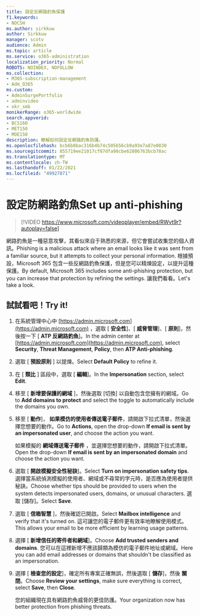 ```yaml
---
title: 設定反網路釣魚保護
f1.keywords:
- NOCSH
ms.author: sirkkuw
author: Sirkkuw
manager: scotv
audience: Admin
ms.topic: article
ms.service: o365-administration
localization_priority: Normal
ROBOTS: NOINDEX, NOFOLLOW
ms.collection:
- M365-subscription-management
- Adm_O365
ms.custom:
- AdminSurgePortfolio
- adminvideo
- okr_smb
monikerRange: o365-worldwide
search.appverid:
- BCS160
- MET150
- MOE150
description: 瞭解如何設定反網路釣魚防護。
ms.openlocfilehash: bcb6b8bac316b4b74c505656cb9a93e7a87e0830
ms.sourcegitcommit: 855719ee21017cf87dfa98cbe62806763bcb78ac
ms.translationtype: MT
ms.contentlocale: zh-TW
ms.lasthandoff: 01/22/2021
ms.locfileid: "49927871"
---
```

# <a name="set-up-anti-phishing"></a><span data-ttu-id="767d9-103">設定防網路釣魚</span><span class="sxs-lookup"><span data-stu-id="767d9-103">Set up anti-phishing</span></span>

> [!VIDEO https://www.microsoft.com/videoplayer/embed/RWvt9r?autoplay=false]

<span data-ttu-id="767d9-104">網路釣魚是一種惡意攻擊，其看似來自于熟悉的來源，但它會嘗試收集您的個人資訊。</span><span class="sxs-lookup"><span data-stu-id="767d9-104">Phishing is a malicious attack where an email looks like it was sent from a familiar source, but it attempts to collect your personal information.</span></span> <span data-ttu-id="767d9-105">根據預設，Microsoft 365 包含一些反網路釣魚保護，但是您可以精煉設定，以提升這種保護。</span><span class="sxs-lookup"><span data-stu-id="767d9-105">By default, Microsoft 365 includes some anti-phishing protection, but you can increase that protection by refining the settings.</span></span> <span data-ttu-id="767d9-106">讓我們看看。</span><span class="sxs-lookup"><span data-stu-id="767d9-106">Let's take a look.</span></span>

## <a name="try-it"></a><span data-ttu-id="767d9-107">試試看吧！</span><span class="sxs-lookup"><span data-stu-id="767d9-107">Try it!</span></span>

1. <span data-ttu-id="767d9-108">在系統管理中心中 [https://admin.microsoft.com](https://admin.microsoft.com) ，選取 [ **安全性**]、[ **威脅管理**]、[ **原則**]，然後按一下 [ **ATP 反網路釣魚**]。</span><span class="sxs-lookup"><span data-stu-id="767d9-108">In the admin center at [https://admin.microsoft.com](https://admin.microsoft.com), select **Security**, **Threat Management**, **Policy**, then **ATP Anti-phishing**.</span></span>
1. <span data-ttu-id="767d9-109">選取 [ **預設原則** ] 以提煉。</span><span class="sxs-lookup"><span data-stu-id="767d9-109">Select **Default Policy** to refine it.</span></span>
1. <span data-ttu-id="767d9-110">在 [ **類比** ] 區段中，選取 [ **編輯**]。</span><span class="sxs-lookup"><span data-stu-id="767d9-110">In the **Impersonation** section, select **Edit**.</span></span>
1. <span data-ttu-id="767d9-111">移至 [ **新增要保護的網域** ]，然後選取 [切換] 以自動包含您擁有的網域。</span><span class="sxs-lookup"><span data-stu-id="767d9-111">Go to **Add domains to protect** and select the toggle to automatically include the domains you own.</span></span>
1. <span data-ttu-id="767d9-112">移至 [ **動作**]， **如果模仿的使用者傳送電子郵件**，請開啟下拉式清單，然後選擇您想要的動作。</span><span class="sxs-lookup"><span data-stu-id="767d9-112">Go to **Actions**, open the drop-down **If email is sent by an impersonated user**, and choose the action you want.</span></span>

    <span data-ttu-id="767d9-113">如果模擬的 **網域傳送電子郵件** ，並選擇您想要的動作，請開啟下拉式清單。</span><span class="sxs-lookup"><span data-stu-id="767d9-113">Open the drop-down **If email is sent by an impersonated domain** and choose the action you want.</span></span>
1. <span data-ttu-id="767d9-114">選取 [ **開啟模擬安全性秘訣**]。</span><span class="sxs-lookup"><span data-stu-id="767d9-114">Select **Turn on impersonation safety tips**.</span></span> <span data-ttu-id="767d9-115">選擇當系統偵測模擬的使用者、網域或不尋常的字元時，是否應為使用者提供秘訣。</span><span class="sxs-lookup"><span data-stu-id="767d9-115">Choose whether tips should be provided to users when the system detects impersonated users, domains, or unusual characters.</span></span> <span data-ttu-id="767d9-116">選取 [儲存]。</span><span class="sxs-lookup"><span data-stu-id="767d9-116">Select **Save**.</span></span>
1. <span data-ttu-id="767d9-117">選取 [ **信箱智慧** ]，然後確認已開啟。</span><span class="sxs-lookup"><span data-stu-id="767d9-117">Select **Mailbox intelligence** and verify that it's turned on.</span></span> <span data-ttu-id="767d9-118">這可讓您的電子郵件更有效率地瞭解使用模式。</span><span class="sxs-lookup"><span data-stu-id="767d9-118">This allows your email to be more efficient by learning usage patterns.</span></span>
1. <span data-ttu-id="767d9-119">選擇 [ **新增信任的寄件者和網域**]。</span><span class="sxs-lookup"><span data-stu-id="767d9-119">Choose **Add trusted senders and domains**.</span></span> <span data-ttu-id="767d9-120">您可以在這裡新增不應該歸類為模仿的電子郵件地址或網域。</span><span class="sxs-lookup"><span data-stu-id="767d9-120">Here you can add email addresses or domains that shouldn't be classified as an impersonation.</span></span>
1. <span data-ttu-id="767d9-121">選擇 [ **檢查您的設定**]，確定所有專案正確無誤，然後選取 [ **儲存**]，然後 **關閉**。</span><span class="sxs-lookup"><span data-stu-id="767d9-121">Choose **Review your settings**, make sure everything is correct, select **Save**, then **Close**.</span></span>

    <span data-ttu-id="767d9-122">您的組織現在具有網路釣魚威脅的更佳防護。</span><span class="sxs-lookup"><span data-stu-id="767d9-122">Your organization now has better protection from phishing threats.</span></span>